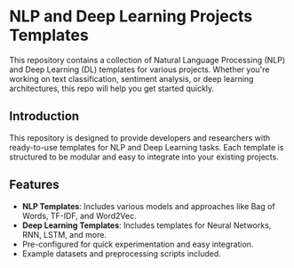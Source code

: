 # NLP and Deep Learning Projects Templates 

This repository contains a collection of Natural Language Processing (NLP) and Deep Learning (DL) templates for various projects. Whether you're working on text classification, sentiment analysis, or deep learning architectures, this repo will help you get started quickly.

## Introduction

This repository is designed to provide developers and researchers with ready-to-use templates for NLP and Deep Learning tasks. Each template is structured to be modular and easy to integrate into your existing projects.

## Features

- **NLP Templates**: Includes various models and approaches like Bag of Words, TF-IDF, and Word2Vec.
- **Deep Learning Templates**: Includes templates for Neural Networks, RNN, LSTM, and more.
- Pre-configured for quick experimentation and easy integration.
- Example datasets and preprocessing scripts included.
